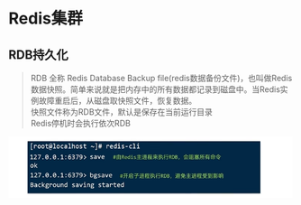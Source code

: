 # Redis集群
## RDB持久化
> RDB 全称 Redis Database Backup file(redis数据备份文件)，也叫做Redis数据快照。简单来说就是把内存中的所有数据都记录到磁盘中。当Redis实例故障重启后，从磁盘取快照文件，恢复数据。  
> 快照文件称为RDB文件，默认是保存在当前运行目录  
>Redis停机时会执行依次RDB

![Redis执行RDB持久化命令](img/img_59.png)  

